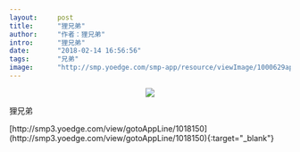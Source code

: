 ```yaml
---
layout:     post
title:      "狸兄弟"
author:     "作者：狸兄弟"
intro:      "狸兄弟"
date:       "2018-02-14 16:56:56"
tags:       "兄弟"
image:      "http://smp.yoedge.com/smp-app/resource/viewImage/1000629appline.png"
---
```

<div style="text-align: center">
<p><img src="http://smp.yoedge.com/smp-app/resource/viewImage/1000629appline.png"/></p>
</div>
<p class="post-meta">
<span>狸兄弟</span>
</p>
[http://smp3.yoedge.com/view/gotoAppLine/1018150](http://smp3.yoedge.com/view/gotoAppLine/1018150){:target="_blank"}


